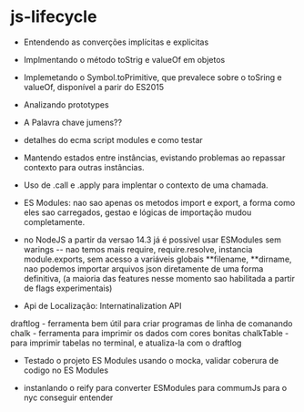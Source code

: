 # js-lifecycle

- Entendendo as converções implícitas e explicitas
- Implmentando o método toStrig e valueOf em objetos
- Implemetando o Symbol.toPrimitive, que prevalece sobre o toSring e valueOf, disponível a parir do ES2015
- Analizando prototypes

- A Palavra chave jumens??
- detalhes do ecma script modules e como testar

- Mantendo estados entre instâncias, evistando problemas ao repassar contexto para outras instâncias.
- Uso de .call e .apply para implentar o contexto de uma chamada.

- ES Modules: nao sao apenas os metodos import e export, a forma como eles sao carregados, gestao e lógicas de importação mudou completamente.
- no NodeJS a partir da versao 14.3 já é possivel usar ESModules sem warings
  -- nao temos mais require, require.resolve, instancia module.exports, sem acesso a variáveis globais **filename, **dirname, nao podemos importar arquivos json diretamente de uma forma definitiva, (a maioria das features nesse momento sao habilitada a partir de flags experimentais)
- Api de Localização: Internatinalization API

draftlog - ferramenta bem útil para criar programas de linha de comanando
chalk - ferramenta para imprimir os dados com cores bonitas
chalkTable - para imprimir tabelas no terminal, e atualiza-la com o draftlog

- Testado o projeto ES Modules usando o mocka, validar coberura de codigo no ES Modules

- instanlando o reify para converter ESModules para commumJs para o nyc conseguir entender
